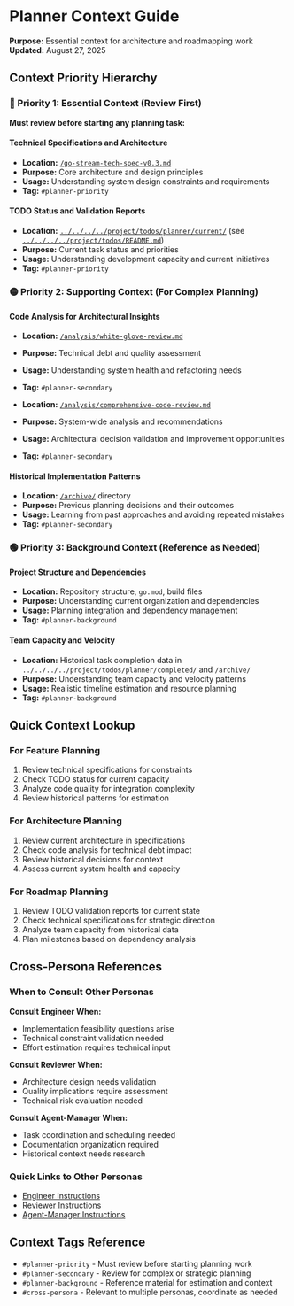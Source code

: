 # Planner Context Guide

**Purpose:** Essential context for architecture and roadmapping work  
**Updated:** August 27, 2025

## Context Priority Hierarchy

### 🔴 Priority 1: Essential Context (Review First)

**Must review before starting any planning task:**

#### Technical Specifications and Architecture
- **Location:** [`/go-stream-tech-spec-v0.3.md`](../../../go-stream-tech-spec-v0.3.md)
- **Purpose:** Core architecture and design principles
- **Usage:** Understanding system design constraints and requirements
- **Tag:** `#planner-priority`

#### TODO Status and Validation Reports
- **Location:** [`../../../../project/todos/planner/current/`](../../../../project/todos/planner/current/) (see [`../../../../project/todos/README.md`](../../../../project/todos/README.md))
- **Purpose:** Current task status and priorities
- **Usage:** Understanding development capacity and current initiatives
- **Tag:** `#planner-priority`

### 🟡 Priority 2: Supporting Context (For Complex Planning)

#### Code Analysis for Architectural Insights
- **Location:** [`/analysis/white-glove-review.md`](../../../analysis/white-glove-review.md)
- **Purpose:** Technical debt and quality assessment
- **Usage:** Understanding system health and refactoring needs
- **Tag:** `#planner-secondary`

- **Location:** [`/analysis/comprehensive-code-review.md`](../../../analysis/comprehensive-code-review.md)
- **Purpose:** System-wide analysis and recommendations
- **Usage:** Architectural decision validation and improvement opportunities
- **Tag:** `#planner-secondary`

#### Historical Implementation Patterns
- **Location:** [`/archive/`](../../../archive/) directory
- **Purpose:** Previous planning decisions and their outcomes
- **Usage:** Learning from past approaches and avoiding repeated mistakes
- **Tag:** `#planner-secondary`

### 🟢 Priority 3: Background Context (Reference as Needed)

#### Project Structure and Dependencies
- **Location:** Repository structure, `go.mod`, build files
- **Purpose:** Understanding current organization and dependencies
- **Usage:** Planning integration and dependency management
- **Tag:** `#planner-background`

#### Team Capacity and Velocity
- **Location:** Historical task completion data in `../../../../project/todos/planner/completed/` and `/archive/`
- **Purpose:** Understanding team capacity and velocity patterns
- **Usage:** Realistic timeline estimation and resource planning
- **Tag:** `#planner-background`

## Quick Context Lookup

### For Feature Planning
1. Review technical specifications for constraints
2. Check TODO status for current capacity
3. Analyze code quality for integration complexity
4. Review historical patterns for estimation

### For Architecture Planning
1. Review current architecture in specifications
2. Check code analysis for technical debt impact
3. Review historical decisions for context
4. Assess current system health and capacity

### For Roadmap Planning
1. Review TODO validation reports for current state
2. Check technical specifications for strategic direction
3. Analyze team capacity from historical data
4. Plan milestones based on dependency analysis

## Cross-Persona References

### When to Consult Other Personas

**Consult Engineer When:**
- Implementation feasibility questions arise
- Technical constraint validation needed
- Effort estimation requires technical input

**Consult Reviewer When:**
- Architecture design needs validation
- Quality implications require assessment
- Technical risk evaluation needed

**Consult Agent-Manager When:**
- Task coordination and scheduling needed
- Documentation organization required
- Historical context needs research

### Quick Links to Other Personas
- [Engineer Instructions](../engineer/INSTRUCTIONS.md)
- [Reviewer Instructions](../reviewer/INSTRUCTIONS.md)
- [Agent-Manager Instructions](../agent-manager/INSTRUCTIONS.md)

## Context Tags Reference

- `#planner-priority` - Must review before starting planning work
- `#planner-secondary` - Review for complex or strategic planning
- `#planner-background` - Reference material for estimation and context
- `#cross-persona` - Relevant to multiple personas, coordinate as needed
